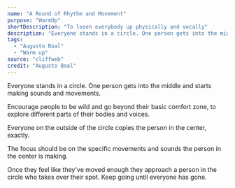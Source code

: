 ```yaml
---
name: "A Round of Rhythm and Movement"
purpose: "WarmUp"
shortDescription: "To losen everybody up physically and vocally"
description: "Everyone stands in a circle. One person gets into the middle and starts making sounds and movements. Encourage people to be wild and go beyond their basic comfort zone, to explore different parts of their bodies and voices. Everyone on the outside of the circle copies the person in the center, exactly. The focus should be on the specific movements and sounds the person in the center is making. Once they feel like they've moved enough they approach a person in the circle who takes over their spot. Keep going until everyone has gone."
tags:
  - "Augusto Boal"
  - "Warm up"
source: "cliffweb"
credit: "Augusto Boal"
---
```


Everyone stands in a circle. One person gets into the middle and starts making sounds and movements.

Encourage people to be wild and go beyond their basic comfort zone, to explore different parts of their bodies and voices.

Everyone on the outside of the circle copies the person in the center, exactly.

The focus should be on the specific movements and sounds the person in the center is making.

Once they feel like they've moved enough they approach a person in the circle who takes over their spot. Keep going until everyone has gone.
